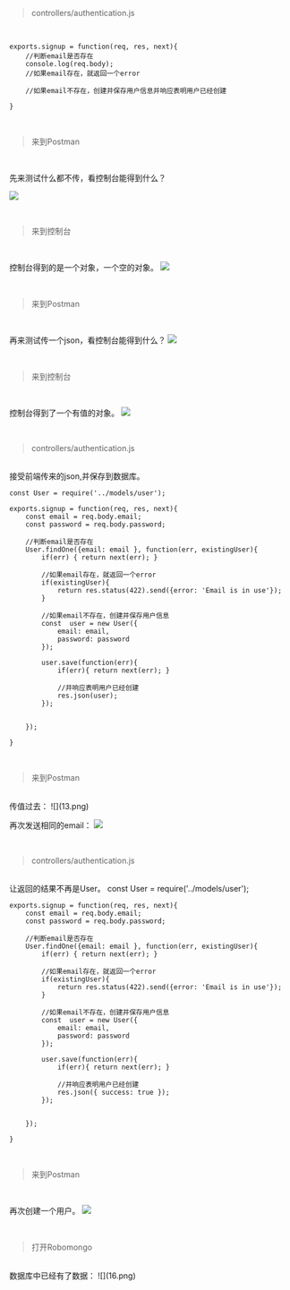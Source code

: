 > controllers/authentication.js

<br>

	exports.signup = function(req, res, next){
	    //判断email是否存在
	    console.log(req.body);
	    //如果email存在，就返回一个error
	    
	    //如果email不存在，创建并保存用户信息并响应表明用户已经创建     
	    
	}

<br>

> 来到Postman

<br>

先来测试什么都不传，看控制台能得到什么？

![](09.png)

<br>

> 来到控制台

<br>

控制台得到的是一个对象，一个空的对象。
![](10.png)

<br>

> 来到Postman

<br>

再来测试传一个json，看控制台能得到什么？
![](11.png)

<br>

> 来到控制台

<br>

控制台得到了一个有值的对象。
![](12.png)

<br>

> controllers/authentication.js

<br>
接受前端传来的json,并保存到数据库。


	const User = require('../models/user');
	
	exports.signup = function(req, res, next){
	    const email = req.body.email;
	    const password = req.body.password;
	    
	    //判断email是否存在
	    User.findOne({email: email }, function(err, existingUser){
	        if(err) { return next(err); }
	        
	        //如果email存在，就返回一个error
	        if(existingUser){
	            return res.status(422).send({error: 'Email is in use'});
	        }
	        
	        //如果email不存在，创建并保存用户信息
	        const  user = new User({
	            email: email,
	            password: password
	        });
	        
	        user.save(function(err){
	            if(err){ return next(err); }
	            
	            //并响应表明用户已经创建
	            res.json(user);
	        });
	        
	        
	    });    
	    
	}

<br>

> 来到Postman

<br>
传值过去：
![](13.png)

<br>

再次发送相同的email：
![](14.png)

<br>

> controllers/authentication.js

<br>
让返回的结果不再是User。
	const User = require('../models/user');
	
	exports.signup = function(req, res, next){
	    const email = req.body.email;
	    const password = req.body.password;
	    
	    //判断email是否存在
	    User.findOne({email: email }, function(err, existingUser){
	        if(err) { return next(err); }
	        
	        //如果email存在，就返回一个error
	        if(existingUser){
	            return res.status(422).send({error: 'Email is in use'});
	        }
	        
	        //如果email不存在，创建并保存用户信息
	        const  user = new User({
	            email: email,
	            password: password
	        });
	        
	        user.save(function(err){
	            if(err){ return next(err); }
	            
	            //并响应表明用户已经创建
	            res.json({ success: true });
	        });
	        
	        
	    });    
	    
	}

<br>

> 来到Postman

<br>

再次创建一个用户。
![](15.png)

<br>

> 打开Robomongo

<br>
数据库中已经有了数据：
![](16.png)


<br>



